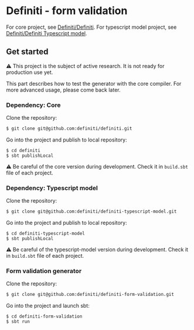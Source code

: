 # Definiti - form validation

For core project, see [Definiti/Definiti](https://github.com/definiti/definiti).
For typescript model project, see [Definiti/Definiti Typescript model](https://github.com/definiti/definiti-typescript-model).

## Get started

⚠ This project is the subject of active research.
It is not ready for production use yet.

This part describes how to test the generator with the core compiler.
For more advanced usage, please come back later.

### Dependency: Core

Clone the repository:

```sh
$ git clone git@github.com:definiti/definiti.git
```

Go into the project and publish to local repository:

```
$ cd definiti
$ sbt publishLocal
```

⚠️ Be careful of the core version during development.
Check it in `build.sbt` file of each project.

### Dependency: Typescript model

Clone the repository:

```sh
$ git clone git@github.com:definiti/definiti-typescript-model.git
```

Go into the project and publish to local repository:

```
$ cd definiti-typescript-model
$ sbt publishLocal
```

⚠️ Be careful of the typescript-model version during development.
Check it in `build.sbt` file of each project.

### Form validation generator

Clone the repository:

```sh
$ git clone git@github.com:definiti/definiti-form-validation.git
```

Go into the project and launch sbt:

```
$ cd definiti-form-validation
$ sbt run
```